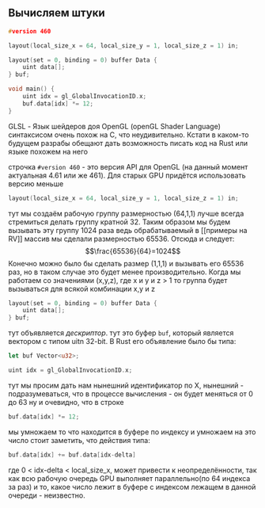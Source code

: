 ## Вычисляем штуки
```C
#version 460

layout(local_size_x = 64, local_size_y = 1, local_size_z = 1) in;

layout(set = 0, binding = 0) buffer Data {
    uint data[];
} buf;

void main() {
    uint idx = gl_GlobalInvocationID.x;
    buf.data[idx] *= 12;
}
```
GLSL - Язык шейдеров доя OpenGL (openGL Shader Language) синтаксисом очень похож на C, что неудивительно. Кстати в каком-то будущем разрабы обещают дать возможность писать код на Rust или языке похожем на него

строчка `#version 460` - это версия API для OpenGL (на данный момент актуальная 4.61 или же 461). Для старых GPU придётся использовать версию меньше

```C
layout(local_size_x = 64, local_size_y = 1, local_size_z = 1) in;
```
тут мы создаём рабочую группу размерностью (64,1,1) лучше всегда стремиться делать группу кратной 32. Таким образом мы будем вызывать эту группу 1024 раза ведь обрабатываемый в [[примеры на RV]] массив мы сделали размерностью 65536. Отсюда и следует:
$$\frac{65536}{64}=1024$$
Конечно можно было бы сделать размер (1,1,1) и вызывать его 65536 раз, но в таком случае это будет менее производительно. Когда мы работаем со значениями (x,y,z), где x и y и z > 1 то группа будет вызываться для всякой комбинации x,y и z 
```C
layout(set = 0, binding = 0) buffer Data { 
	uint data[]; 
} buf;
```
тут объявляется *дескриптор*. тут это буфер `buf`, который является вектором с типом uitn 32-bit. В Rust его  объявление было бы типа:
```rust
let buf Vector<u32>;
```

```c
uint idx = gl_GlobalInvocationID.x;
```
тут мы просим дать нам нынешний идентификатор по Х, нынешний - подразумеваться, что в процессе вычисления - он будет меняться от 0 до 63
ну и очевидно, что в строке 
```c
buf.data[idx] *= 12;
```
мы умножаем то что находится в буфере по индексу и умножаем на это число
стоит заметить, что действия типа:
```c
buf.data[idx] += buf.data[idx-delta]
```
где  0 < idx-delta < local_size_x,  может привести к неопределённости, так как всю рабочую очередь GPU выполняет параллельно(по 64 индекса за раз) и то, какое число лежит в буфере с индексом лежащем в данной очереди - неизвестно. 